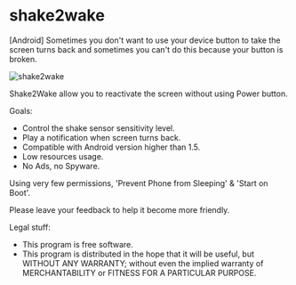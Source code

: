 # shake2wake

[Android] Sometimes you don't want to use your device button to take the screen turns back and sometimes you can't do this because your button is broken.

![shake2wake](https://4.bp.blogspot.com/CBmNVDI8CEZYunIVDISpIHS7Vrx1hpVE3mmRwuNa0ddGhxHczWPTHuTkO6hkIWczyHk=w300)

Shake2Wake allow you to reactivate the screen without using Power button.

Goals:

* Control the shake sensor sensitivity level.
* Play a notification when screen turns back.
* Compatible with Android version higher than 1.5.
* Low resources usage.
* No Ads, no Spyware.

Using very few permissions, 'Prevent Phone from Sleeping' & 'Start on Boot'.

Please leave your feedback to help it become more friendly.

Legal stuff:
* This program is free software.
* This program is distributed in the hope that it will be useful, but WITHOUT ANY WARRANTY; without even the implied warranty of MERCHANTABILITY or FITNESS FOR A PARTICULAR PURPOSE.
